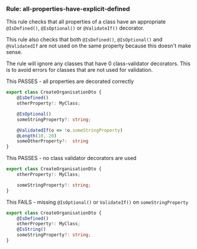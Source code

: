 ### Rule: all-properties-have-explicit-defined

This rule checks that all properties of a class have an appropriate `@IsDefined()`, `@IsOptional()` or `@ValidateIf()` decorator.

This rule also checks that both `@IsDefined()`, `@IsOptional()` and `@ValidatedIf` are not used on the same property because this doesn't make sense.

The rule will ignore any classes that have 0 class-validator decorators. This is to avoid errors for classes that are not used for validation.

This PASSES - all properties are decorated correctly

```ts
export class CreateOrganisationDto {
    @IsDefined()
    otherProperty!: MyClass;

    @IsOptional()
    someStringProperty?: string;

    @ValidatedIf(o => !o.someStringProperty)
    @Length(10, 20)
    someOtherProperty?:  string
}
```

This PASSES - no class validator decorators are used

```ts
export class CreateOrganisationDto {
    otherProperty!: MyClass;

    someStringProperty?: string;
}
```

This FAILS - missing `@IsOptional()` or `ValidateIf()` on `someStringProperty`

```ts
export class CreateOrganisationDto {
    @IsDefined()
    otherProperty!: MyClass;
    @IsString()
    someStringProperty?: string;
}
```
